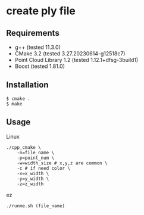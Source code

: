 # create ply file
## Requirements
 - g++ (tested 11.3.0) 
 - CMake 3.2 (tested 3.27.20230614-g12518c7)
 - Point Cloud Library 1.2 (tested 1.12.1+dfsg-3build1)
 - Boost (tested 1.81.0)

## Installation
```linux
$ cmake .
$ make
```

## Usage
Linux
```
./cpp_cmake \ 
    -n=file_name \
    -p=point_num \
    -w=width_size # x,y,z are common \
    -c # if need color \
    -x=x_width \
    -y=y_width \
    -z=z_width
```
ez
```
./runme.sh (file_name)
```